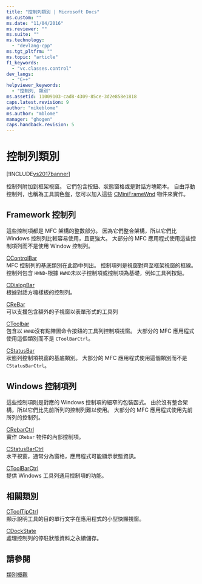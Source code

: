 ```yaml
---
title: "控制列類別 | Microsoft Docs"
ms.custom: ""
ms.date: "11/04/2016"
ms.reviewer: ""
ms.suite: ""
ms.technology: 
  - "devlang-cpp"
ms.tgt_pltfrm: ""
ms.topic: "article"
f1_keywords: 
  - "vc.classes.control"
dev_langs: 
  - "C++"
helpviewer_keywords: 
  - "控制列, 類別"
ms.assetid: 11009103-cad8-4309-85ce-3d2e858e1818
caps.latest.revision: 9
author: "mikeblome"
ms.author: "mblome"
manager: "ghogen"
caps.handback.revision: 5
---
```

# 控制列類別
[!INCLUDE[vs2017banner](../assembler/inline/includes/vs2017banner.md)]

控制列附加到框架視窗。  它們包含按鈕、狀態窗格或是對話方塊範本。  自由浮動控制列，也稱為工具調色盤，您可以加入這些 [CMiniFrameWnd](../mfc/reference/cminiframewnd-class.md) 物件來實作。  
  
## Framework 控制列  
 這些控制項都是 MFC 架構的整數部分。  因為它們整合架構，所以它們比 Windows 控制列比較容易使用，且更強大。  大部分的 MFC 應用程式使用這些控制項列而不是使用 Window 控制列。  
  
 [CControlBar](../mfc/reference/ccontrolbar-class.md)  
 MFC 控制列的基底類別在此節中列出。  控制項列是視窗對齊至框架視窗的框線。  控制列包含 `HWND`\-根據 `HWND`未以子控制項或控制項為基礎，例如工具列按鈕。  
  
 [CDialogBar](../mfc/reference/cdialogbar-class.md)  
 根據對話方塊樣板的控制列。  
  
 [CReBar](../mfc/reference/crebar-class.md)  
 可以支援包含額外的子視窗以表單形式的工具列  
  
 [CToolbar](../mfc/reference/ctoolbar-class.md)  
 包含以 `HWND`沒有點陣圖命令按鈕的工具列控制項視窗。  大部分的 MFC 應用程式使用這個類別而不是 `CToolBarCtrl`。  
  
 [CStatusBar](../mfc/reference/cstatusbar-class.md)  
 狀態列控制項視窗的基底類別。  大部分的 MFC 應用程式使用這個類別而不是 `CStatusBarCtrl`。  
  
## Windows 控制項列  
 這些控制項則是對應的 Windows 控制項的細窄的包裝函式。  由於沒有整合架構，所以它們比先前所列的控制列難以使用。  大部分的 MFC 應用程式使用先前所列的控制列。  
  
 [CRebarCtrl](../mfc/reference/crebarctrl-class.md)  
 實作 `CRebar` 物件的內部控制項。  
  
 [CStatusBarCtrl](../mfc/reference/cstatusbarctrl-class.md)  
 水平視窗，通常分為窗格，應用程式可能顯示狀態資訊。  
  
 [CToolBarCtrl](../mfc/reference/ctoolbarctrl-class.md)  
 提供 Windows 工具列通用控制項的功能。  
  
## 相關類別  
 [CToolTipCtrl](../mfc/reference/ctooltipctrl-class.md)  
 顯示說明工具的目的單行文字在應用程式的小型快顯視窗。  
  
 [CDockState](../mfc/reference/cdockstate-class.md)  
 處理控制列的停駐狀態資料之永續儲存。  
  
## 請參閱  
 [類別概觀](../mfc/class-library-overview.md)